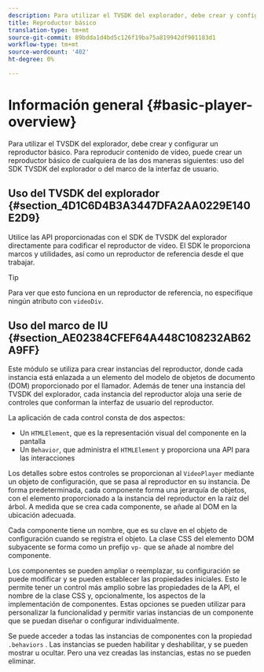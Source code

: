```yaml
---
description: Para utilizar el TVSDK del explorador, debe crear y configurar un reproductor básico. Para reproducir contenido de vídeo, puede crear un reproductor básico de cualquiera de las dos formas siguientes utilizando el SDK de TVSDK del explorador o utilizando el marco de IU.
title: Reproductor básico
translation-type: tm+mt
source-git-commit: 89bdda1d4bd5c126f19ba75a819942df901183d1
workflow-type: tm+mt
source-wordcount: '402'
ht-degree: 0%

---
```



# Información general {#basic-player-overview}

Para utilizar el TVSDK del explorador, debe crear y configurar un reproductor básico. Para reproducir contenido de vídeo, puede crear un reproductor básico de cualquiera de las dos maneras siguientes: uso del SDK TVSDK del explorador o del marco de la interfaz de usuario.

## Uso del TVSDK del explorador {#section_4D1C6D4B3A3447DFA2AA0229E140E2D9}

Utilice las API proporcionadas con el SDK de TVSDK del explorador directamente para codificar el reproductor de vídeo. El SDK le proporciona marcos y utilidades, así como un reproductor de referencia desde el que trabajar.

>[!TIP]
>
>Para ver que esto funciona en un reproductor de referencia, no especifique ningún atributo con `videoDiv`.

## Uso del marco de IU {#section_AE02384CFEF64A448C108232AB62A9FF}

Este módulo se utiliza para crear instancias del reproductor, donde cada instancia está enlazada a un elemento del modelo de objetos de documento (DOM) proporcionado por el llamador. Además de tener una instancia del TVSDK del explorador, cada instancia del reproductor aloja una serie de controles que conforman la interfaz de usuario del reproductor.

La aplicación de cada control consta de dos aspectos:

* Un `HTMLElement`, que es la representación visual del componente en la pantalla
* Un `Behavior`, que administra el `HTMLElement` y proporciona una API para las interacciones

Los detalles sobre estos controles se proporcionan al `VideoPlayer` mediante un objeto de configuración, que se pasa al reproductor en su instancia. De forma predeterminada, cada componente forma una jerarquía de objetos, con el elemento proporcionado a la instancia del reproductor en la raíz del árbol. A medida que se crea cada componente, se añade al DOM en la ubicación adecuada.

Cada componente tiene un nombre, que es su clave en el objeto de configuración cuando se registra el objeto. La clase CSS del elemento DOM subyacente se forma como un prefijo `vp-` que se añade al nombre del componente.

Los componentes se pueden ampliar o reemplazar, su configuración se puede modificar y se pueden establecer las propiedades iniciales. Esto le permite tener un control más amplio sobre las propiedades de la API, el nombre de la clase CSS y, opcionalmente, los aspectos de la implementación de componentes. Estas opciones se pueden utilizar para personalizar la funcionalidad y permitir varias instancias de un componente que se puedan diseñar o configurar individualmente.

Se puede acceder a todas las instancias de componentes con la propiedad `.behaviors` . Las instancias se pueden habilitar y deshabilitar, y se pueden mostrar u ocultar. Pero una vez creadas las instancias, estas no se pueden eliminar.

